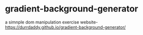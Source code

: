 # gradient-background-generator
a simnple dom manipulation exercise
website-https://durrdaddy.github.io/gradient-background-generator/

